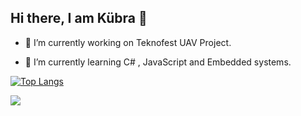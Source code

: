 ## Hi there, I am Kübra 👋 




* 🔭 I’m currently working on Teknofest UAV Project.

*  🌱 I’m currently learning C# , JavaScript and Embedded systems.


[![Top Langs](https://github-readme-stats.vercel.app/api/top-langs/?username=kubraturkoglu&layout=compact)](https://github.com/anuraghazra/github-readme-stats) 

![](https://komarev.com/ghpvc/?username=kubraturkoglu)
<!--
**kubraturkoglu/kubraturkoglu** is a ✨ _special_ ✨ repository because its `README.md` (this file) appears on your GitHub profile.

Here are some ideas to get you started:


- 🌱 I’m currently learning C# and Kotlin.

- 💬 Ask me about ...
- 📫 How to reach me: ...
- 😄 Pronouns: ...
- ⚡ Fun fact: ...
-- >
